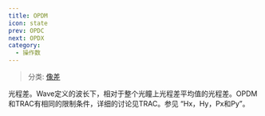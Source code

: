 ```yaml
---
title: OPDM
icon: state
prev: OPDC
next: OPDX
category:
  - 操作数
---
```


> 分类: [像差](/hb/operands/131/885/  "Zemax 操作数 像差")

光程差。Wave定义的波长下，相对于整个光瞳上光程差平均值的光程差。OPDM和TRAC有相同的限制条件，详细的讨论见TRAC。参见 “Hx，Hy，Px和Py”。